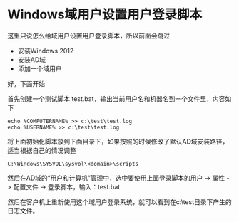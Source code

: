 # Windows域用户设置用户登录脚本

这里只说怎么给域用户设置用户登录脚本，所以前面会跳过
- 安装Windows 2012
- 安装AD域
- 添加一个域用户

好，下面开始

首先创建一个测试脚本 test.bat，输出当前用户名和机器名到一个文件里，内容如下

``` shell
echo %COMPUTERNAME% >> c:\test\test.log
echo %USERNAME% >> c:\test\test.log
```

将上面初始化脚本放到下面目录下，如果按照的时候修改了默认AD域安装路径，适当根据自己的情况调整

``` shell
C:\Windows\SYSVOL\sysvol\<domain>\scripts
```

然后在AD域的“用户和计算机”管理中，选中要使用上面登录脚本的用户 -> 属性 -> 配置文件 -> 登录脚本，输入：test.bat

然后在客户机上重新使用这个域用户登录系统，就可以看到在c:\test目录下产生的日志文件。

